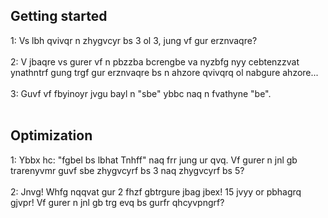 ## Getting started

1: Vs lbh qvivqr n zhygvcyr bs 3 ol 3, jung vf gur erznvaqre?<br/><br/>
2: V jbaqre vs gurer vf n pbzzba bcrengbe va nyzbfg nyy cebtenzzvat ynathntrf gung trgf gur erznvaqre bs n ahzore qvivqrq ol nabgure ahzore...<br/><br/>
3: Guvf vf fbyinoyr jvgu bayl n "sbe" ybbc naq n fvathyne "be".<br/><br/>

## Optimization

1: Ybbx hc: "fgbel bs lbhat Tnhff" naq frr jung ur qvq. Vf gurer n jnl gb trarenyvmr guvf sbe zhygvcyrf bs 3 naq zhygvcyrf bs 5?<br/><br/>
2: Jnvg! Whfg nqqvat gur 2 fhzf gbtrgure jbag jbex! 15 jvyy or pbhagrq gjvpr! Vf gurer n jnl gb trg evq bs gurfr qhcyvpngrf?<br/><br/>
